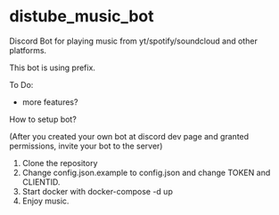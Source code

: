 # distube_music_bot

Discord Bot for playing music from yt/spotify/soundcloud and other platforms.

This bot is using prefix.

To Do:

- more features?

How to setup bot?

(After you created your own bot at discord dev page and granted permissions, invite your bot to the server)

1. Clone the repository
2. Change config.json.example to config.json and change TOKEN and CLIENTID.
3. Start docker with docker-compose -d up
4. Enjoy music.
